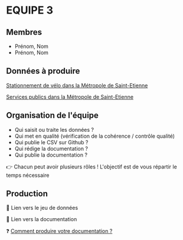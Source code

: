 # EQUIPE 3

## Membres

- Prénom, Nom
- Prénom, Nom

## Données à produire

[Stationnement de vélo dans la Métropole de Saint-Etienne](/README.md#données-sur-les-points-dintérêt-du-territoire)

[Services publics dans la Métropole de Saint-Etienne](/README.md#données-sur-les-points-dintérêt-du-territoire)


## Organisation de l'équipe

- Qui saisit ou traite les données ? 
- Qui met en qualité (vérification de la cohérence / contrôle qualité)
- Qui publie le CSV sur Github ?
- Qui rédige la documentation ?
- Qui publie la documentation ?


👉 Chacun peut avoir plusieurs rôles ! L'objectif est de vous répartir le temps nécessaire

## Production

🔗 Lien vers le jeu de données

🔗 Lien vers la documentation

❓ [Comment produire votre documentation ?](/README.md#-la-documentation)
